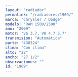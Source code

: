 ```yaml
---
layout: "radiador"
permalink: "/radiadores/1969/"
marca: "Chrysler / Dodge"
modelo: "RAM 1500/2500"
ano: "2009"
motor: "V6 3.7, V8 4.7 5.7"
transmision: "Automática"
parte: "438324"
clima: "Con clima"
alto: "22"
ancho: "27 1/2"
observaciones: ""
id: "1969"
---
```


